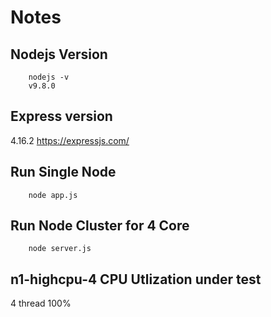 # Notes

## Nodejs Version
```
    nodejs -v
    v9.8.0
```

## Express version
4.16.2 https://expressjs.com/

## Run Single Node
```
    node app.js
```

## Run Node Cluster for 4 Core
```
    node server.js
```

## n1-highcpu-4 CPU Utlization under test
4 thread 100%
